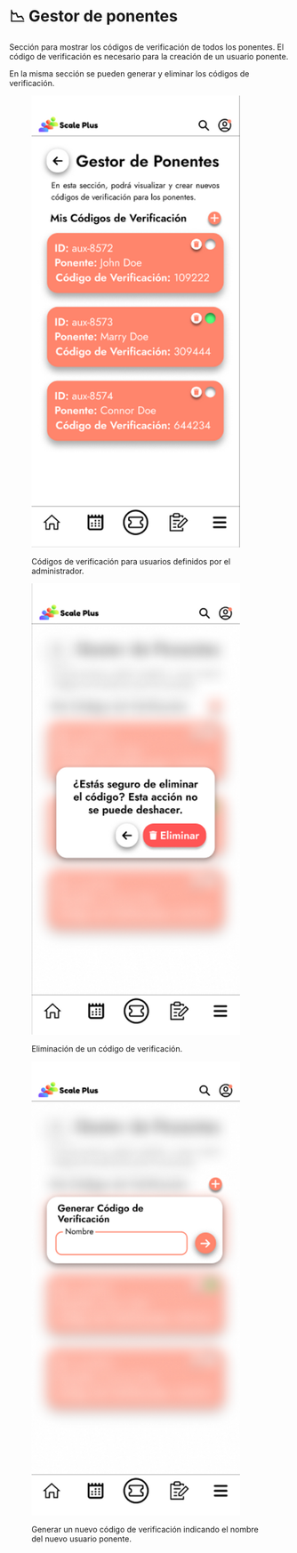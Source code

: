 # 📉 Gestor de ponentes

Sección para mostrar los códigos de verificación de todos los ponentes. El código de verificación es necesario para la creación de un usuario ponente.

En la misma sección se pueden generar y eliminar los códigos de verificación.

<figure><img src="../.gitbook/assets/Códigos de verificación para usuarios definidos por el administrador_.png" alt="" width="375"><figcaption><p>Códigos de verificación para usuarios definidos por el administrador.</p></figcaption></figure>

<figure><img src="../.gitbook/assets/Eliminación de un código de verificación_.png" alt="" width="375"><figcaption><p>Eliminación de un código de verificación.</p></figcaption></figure>

<figure><img src="../.gitbook/assets/Generar un nuevo código de verificación indicando el nombre del nuevo usuario ponente_.png" alt="" width="375"><figcaption><p>Generar un nuevo código de verificación indicando el nombre del nuevo usuario ponente.</p></figcaption></figure>
